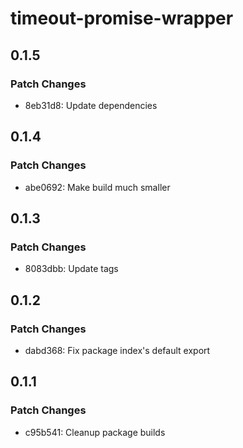 # timeout-promise-wrapper

## 0.1.5

### Patch Changes

- 8eb31d8: Update dependencies

## 0.1.4

### Patch Changes

- abe0692: Make build much smaller

## 0.1.3

### Patch Changes

- 8083dbb: Update tags

## 0.1.2

### Patch Changes

- dabd368: Fix package index's default export

## 0.1.1

### Patch Changes

- c95b541: Cleanup package builds
